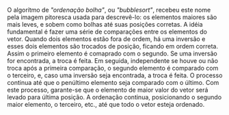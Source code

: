O algorítmo de *"ordenação bolha"*, ou *"bubblesort"*, recebeu este nome pela imagem pitoresca usada para descrevê-lo: os elementos maiores são mais leves, e sobem como bolhas até suas posições corretas. A idéia fundamental é fazer uma série de comparações entre os elementos do vetor. Quando dois elementos estão fora de ordem, há uma inversão e esses dois elementos são trocados de posição, ficando em ordem correta. Assim o primeiro elemento é comaprado com o segundo. Se uma inversão for encontrada, a troca é feita. Em seguida, independente se houve ou não troca após a primeira comparação, o segundo elemento é comparado com o terceiro, e, caso uma inversão seja encontrada, a troca é feita. O processo continua até que o penúltimo elemento seja comparado com o último. Com este processo, garante-se que o elemento de maior valor do vetor será levado para última posição. A ordenação continua, posicionando o segundo maior elemento, o terceiro, etc., até que todo o vetor esteja ordenado.
